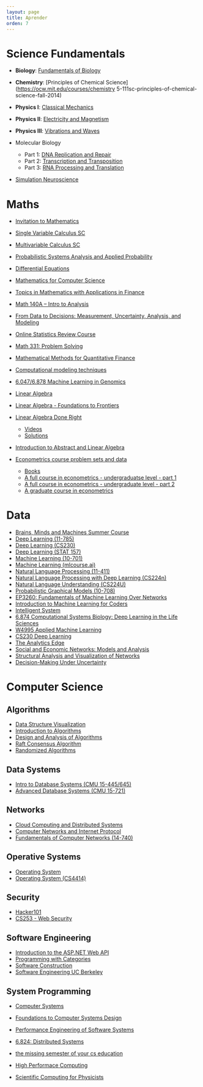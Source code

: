 ```yaml
---
layout: page
title: Aprender
orden: 7
---
```


<!--more-->

# Science Fundamentals

- **Biology**: [Fundamentals of Biology](https://ocw.mit.edu/courses/biology/7-01sc-fundamentals-of-biology-fall-2011/)
- **Chemistry**: [Principles of Chemical Science](https://ocw.mit.edu/courses/chemistry 5-111sc-principles-of-chemical-science-fall-2014)
- **Physics I**: [Classical Mechanics](https://ocw.mit.edu/courses/physics/8-01sc-classical-mechanics-fall-2016/)
- **Physics II**: [Electricity and Magnetism](https://www.edx.org/es/xseries/mitx-introductory-electricity-and-magnetism)
- **Physics III**: [Vibrations and Waves](https://ocw.mit.edu/courses/physics/8-03sc-physics-iii-vibrations-and-waves-fall-2016/)

- Molecular Biology
    - Part 1: [DNA Replication and Repair](https://www.edx.org/es/course/molecular-biology-part-1-dna-replication-and-repair)
    - Part 2: [Transcription and Transposition](https://www.edx.org/es/course/molecular-biology-part-2-transcription-and-transposition)
    - Part 3: [RNA Processing and Translation](https://www.edx.org/es/course/molecular-biology-part-3-rna-processing-and-transl)
- [Simulation Neuroscience](https://www.edx.org/es/course/simulation-neuroscience)


# Maths
- [Invitation to Mathematics](https://nptel.ac.in/courses/111/106/111106083/)

- [Single Variable Calculus SC](https://ocw.mit.edu/courses/mathematics/18-01sc-single-variable-calculus-fall-2010/)
- [Multivariable Calculus SC](https://ocw.mit.edu/courses/mathematics/18-02sc-multivariable-calculus-fall-2010/)
- [Probabilistic Systems Analysis and Applied Probability](https://ocw.mit.edu/courses/electrical-engineering-and-computer-science/6-041sc-probabilistic-systems-analysis-and-applied-probability-fall-2013/index.htm)
- [Differential Equations](https://ocw.mit.edu/courses/mathematics/18-03sc-differential-equations-fall-2011/)
- [Mathematics for Computer Science](https://ocw.mit.edu/courses/electrical-engineering-and-computer-science/6-042j-mathematics-for-computer-science-spring-2015/)
- [Topics in Mathematics with Applications in Finance](https://ocw.mit.edu/courses/mathematics/18-s096-topics-in-mathematics-with-applications-in-finance-fall-2013/)

- [Math 140A – Intro to Analysis](https://sites.uci.edu/ptabrizi/math140asp20/)

- [From Data to Decisions: Measurement, Uncertainty, Analysis, and Modeling](http://www.lithoguru.com/scientist/statistics/)
- [Online Statistics Review Course](http://lithoguru.com/scientist/statistics/review.html)
- [Math 331: Problem Solving](https://web.williams.edu/Mathematics/sjmiller/public_html/331Sp17/)

- [Mathematical Methods for Quantitative Finance](https://www.edx.org/es/course/mathematical-methods-for-quantitative-finance)
- [Computational modeling techniques](http://www.users.abo.fi/ipetre/compmod/)
- [6.047/6.878  Machine Learning in Genomics](http://stellar.mit.edu/S/course/6/fa19/6.047/)
- [Linear Algebra](https://ocw.mit.edu/courses/mathematics/18-06sc-linear-algebra-fall-2011/)
- [Linear Algebra - Foundations to Frontiers](http://ulaff.net/)
- [Linear Algebra Done Right](http://linear.axler.net/ )
    - [Videos](http://linear.axler.net/LADRvideos.html)
    - [Solutions](https://linearalgebras.com/)
- [Introduction to Abstract and Linear Algebra](https://nptel.ac.in/courses/111105112/)
- [Econometrics course problem sets and data](https://ben-lambert.com/econometrics-course-problem-sets-and-data/)
    - [Books](https://ben-lambert.com/econometrics-and-statistics-books/)
    - [A full course in econometrics - undergraduatse level - part 1](https://www.youtube.com/playlist?list=PLwJRxp3blEvZyQBTTOMFRP_TDaSdly3gU)
    - [A full course in econometrics - undergraduate level - part 2](https://www.youtube.com/playlist?list=PLwJRxp3blEvb7P-7po9AxuBwquPv75LjU)
    - [A graduate course in econometrics](https://www.youtube.com/playlist?list=PLwJRxp3blEvaxmHgI2iOzNP6KGLSyd4dz)


# Data

- [Brains, Minds and Machines Summer Course](https://ocw.mit.edu/resources/res-9-003-brains-minds-and-machines-summer-course-summer-2015/)
- [Deep Learning (11-785)](http://deeplearning.cs.cmu.edu/)
- [Deep Learning (CS230)](https://cs230.stanford.edu/)
- [Deep Learning (STAT 157)](https://courses.d2l.ai/berkeley-stat-157/index.html)
- [Machine Learning (10-701)](http://alex.smola.org/teaching/10-701-15/)
- [Machine Learning (mlcourse.ai)](https://mlcourse.ai/)
- [Natural Language Processing (11-411)](http://demo.clab.cs.cmu.edu/NLP/)
- [Natural Language Processing with Deep Learning (CS224n)](http://web.stanford.edu/class/cs224n/)
- [Natural Language Understanding (CS224U)](https://web.stanford.edu/class/cs224u/)
- [Probabilistic Graphical Models (10-708)](https://sailinglab.github.io/pgm-spring-2019/)
- [EP3260: Fundamentals of Machine Learning Over Networks](https://sites.google.com/view/mlons/home?authuser=0)
- [Introduction to Machine Learning for Coders](http://course18.fast.ai/ml)
- [Intelligent System](https://intelligentsystem.io/)
- [6.874 Computational Systems Biology: Deep Learning in the Life Sciences](https://mit6874.github.io/)
- [W4995 Applied Machine Learning](https://www.cs.columbia.edu/~amueller/comsw4995s19/schedule/)
- [CS230 Deep Learning](http://cs230.stanford.edu/lecture/)
- [The Analytics Edge](https://ocw.mit.edu/courses/sloan-school-of-management/15-071-the-analytics-edge-spring-2017/)
- [Social and Economic Networks: Models and Analysis](https://www.coursera.org/learn/social-economic-networks )
- [Structural Analysis and Visualization of Networks](http://www.leonidzhukov.net/hse/2015/networks/)
- [Decision-Making Under Uncertainty](https://nptel.ac.in/courses/110106134/ )

# Computer Science

## Algorithms

- [Data Structure Visualization](https://www.cs.usfca.edu/~galles/visualization/Algorithms.html)
- [Introduction to Algorithms](https://ocw.mit.edu/courses/electrical-engineering-and-computer-science/6-006-introduction-to-algorithms-fall-2011/)
- [Design and Analysis of Algorithms](https://ocw.mit.edu/courses/electrical-engineering-and-computer-science/6-046j-design-and-analysis-of-algorithms-spring-2015/)
- [Raft Consensus Algorithm](https://raft.github.io/)
- [Randomized Algorithms](https://nptel.ac.in/courses/106/103/106103187/)

## Data Systems

- [Intro to Database Systems (CMU 15-445/645)](https://15445.courses.cs.cmu.edu/fall2019/)
- [Advanced Database Systems (CMU 15-721)](https://15721.courses.cs.cmu.edu/spring2019/)

## Networks

- [Cloud Computing and Distributed Systems](https://onlinecourses.nptel.ac.in/noc20_cs48/course?user_email=dervin.bremont@gmail.com)
- [Computer Networks and Internet Protocol](https://onlinecourses.nptel.ac.in/noc20_cs23/course?user_email=dervin.bremont@gmail.com)
- [Fundamentals of Computer Networks (14-740)](http://ini740.com/)

## Operative Systems

- [Operating System](https://onlinecourses.nptel.ac.in/noc20_cs04/course?user_email=dervin.bremont@gmail.com)
- [Operating System (CS4414)](https://www.cs.virginia.edu/~cr4bd/4414/S2020)

## Security

- [Hacker101](https://www.hacker101.com/)
- [CS253 - Web Security](https://web.stanford.edu/class/cs253/)

## Software Engineering

- [Introduction to the ASP.NET Web API](https://app.pluralsight.com/player?author=jon-flanders&clip=3&course=aspnetwebapi&mode=live&name=aspnetwebapi-m1-introduction)
- [Programming with Categories](http://brendanfong.com/programmingcats.html)
- [Software Construction](https://ocw.mit.edu/courses/electrical-engineering-and-computer-science/6-005-software-construction-spring-2016/)
- [Software Engineering UC Berkeley](http://www.infocobuild.com/education/audio-video-courses/computer-science/cs169-spring2015-berkeley.html)

## System Programming

- [Computer Systems](https://my.eng.utah.edu/~cs4400/)
- [Foundations to Computer Systems Design](https://onlinecourses.nptel.ac.in/noc20_cs34/course?user_email=dervin.bremont@gmail.com)
- [Performance Engineering of Software Systems](https://ocw.mit.edu/courses/electrical-engineering-and-computer-science/6-172-performance-engineering-of-software-systems-fall-2018/)
- [6.824: Distributed Systems](http://nil.csail.mit.edu/6.824/2020/)

- [the missing semester of your cs education](https://missing.csail.mit.edu/2020/)
- [High Performace Computing](https://www.udacity.com/course/high-performance-computing--ud281)
- [Scientific Computing for Physicists](https://support.scinet.utoronto.ca/education/go.php/468/index.php/ib/1//p_course/468)